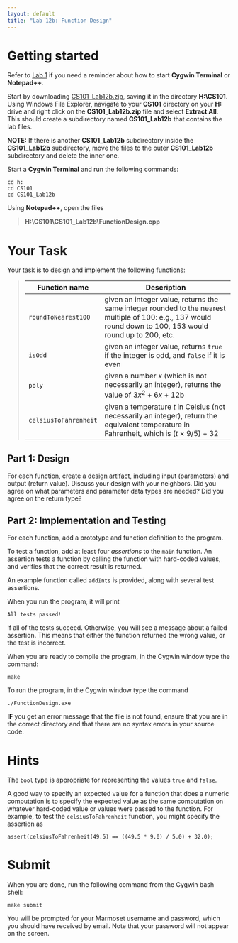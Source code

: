 ```yaml
---
layout: default
title: "Lab 12b: Function Design"
---
```


Getting started
===============

Refer to [Lab 1](lab01.html) if you need a reminder about how to start **Cygwin Terminal** or **Notepad++**.

Start by downloading [CS101\_Lab12b.zip](CS101_Lab12b.zip), saving it in the directory **H:\\CS101**. Using Windows File Explorer, navigate to your **CS101** directory on your **H:** drive and right click on the **CS101\_Lab12b.zip** file and select **Extract All**. This should create a subdirectory named **CS101\_Lab12b** that contains the lab files. 

**NOTE:** If there is another **CS101\_Lab12b** subdirectory inside the **CS101\_Lab12b** subdirectory, move the files to the outer **CS101\_Lab12b** subdirectory and delete the inner one.

Start a **Cygwin Terminal** and run the following commands:

    cd h:
    cd CS101
    cd CS101_Lab12b

Using **Notepad++**, open the files

> **H:\\CS101\\CS101\_Lab12b\\FunctionDesign.cpp**

Your Task
=========

Your task is to design and implement the following functions:

> Function name | Description
> ------------- | -----------
> `roundToNearest100` | given an integer value, returns the same integer rounded to the nearest multiple of 100: e.g., 137 would round down to 100, 153 would round up to 200, etc.
> `isOdd` | given an integer value, returns `true` if the integer is odd, and `false` if it is even
> `poly` | given a number *x* (which is not necessarily an integer), returns the value of 3<i>x</i><sup>2</sup> + 6<i>x</i> + 12b
> `celsiusToFahrenheit` | given a temperature *t* in Celsius (not necessarily an integer), return the equivalent temperature in Fahrenheit, which is (*t* &times; 9/5) + 32

Part 1: Design
--------------

For each function, create a [design artifact](../design-template.pdf), including input (parameters) and output (return value).  Discuss your design with your neighbors.  Did you agree on what parameters and parameter data types are needed?  Did you agree on the return type?

Part 2: Implementation and Testing
----------------------------------

For each function, add a prototype and function definition to the program.

To test a function, add at least four *assertions* to the `main` function.  An assertion tests a function by calling the function with hard-coded values, and verifies that the correct result is returned.

An example function called `addInts` is provided, along with several test assertions.

When you run the program, it will print

    All tests passed!

if all of the tests succeed.  Otherwise, you will see a message about a failed assertion.  This means that either the function returned the wrong value, or the test is incorrect.

When you are ready to compile the program, in the Cygwin window type the command:

    make

To run the program, in the Cygwin window type the command

    ./FunctionDesign.exe

**IF** you get an error message that the file is not found, ensure that you are in the correct directory and that there are no syntax errors in your source code.

Hints
=====

The `bool` type is appropriate for representing the values `true` and `false`.

A good way to specify an expected value for a function that does a numeric computation is to specify the expected value as the same computation on whatever hard-coded value or values were passed to the function. For example, to test the `celsiusToFahrenheit` function, you might specify the assertion as

    assert(celsiusToFahrenheit(49.5) == ((49.5 * 9.0) / 5.0) + 32.0);

Submit
======

When you are done, run the following command from the Cygwin bash shell:

    make submit

You will be prompted for your Marmoset username and password, which you should have received by email. Note that your password will not appear on the screen.
